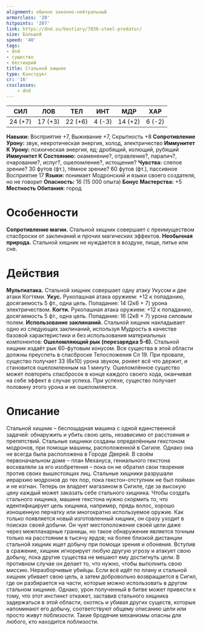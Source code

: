 ```yaml
---
alignment: обычно законно-нейтральный
armorclass: '20'
hitpoints: '207'
link: https://dnd.su/bestiary/7036-steel-predator/
size: Большой
speed: '40'
tags:
- dnd
- существо
- бестиарий
title: Стальной хищник
type: Конструкт
cr: '16'
cssclasses:
    - dnd
---
```



| СИЛ | ЛОВ | ТЕЛ | ИНТ | МДР | ХАР |
|---|---|---|---|---|---|
| 24 (+7) | 17 (+3) | 22 (+6) | 4 (-3) | 14 (+2) | 6 (-2) |
**Навыки:** Восприятие +7, Выживание +7, Скрытность +8
**Сопротивление Урону:** звук, некротическая энергия, холод, электричество
**Иммунитет К Урону:** психическая энергия, яд; дробящий, колющий, рубящий
**Иммунитет К Состоянию:** окаменение?, отравление?, паралич?, очарование?, испуг?, ошеломление?, истощение?
**Чувства:** слепое зрение? 30 футов (фт.), тёмное зрение? 60 футов (фт.), пассивное Восприятие 17
**Языки:** понимает Модронский и языки своего создателя, но не говорит
**Опасность:** 16 (15 000 опыта)
**Бонус Мастерства:** +5
**Местность Обитания:** город


# Особенности
**Сопротивление магии.** Стальной хищник совершает с преимуществом спасброски от заклинаний и прочих магических эффектов.
**Необычная природа.** Стальной хищник не нуждается в воздухе, пище, питье или сне.


# Действия
**Мультиатака.** Стальной хищник совершает одну атаку Укусом и две атаки Когтями.
**Укус.** Рукопашная атака оружием: +12 к попаданию, досягаемость 5 фт., одна цель. Попадание: 14 (2к6 + 7) урона электричеством.
**Когти.** Рукопашная атака оружием: +12 к попаданию, досягаемость 5 фт., одна цель. Попадание: 16 (2к8 + 7) урона силовым полем.
**Использование заклинаний.** Стальной хищник накладывает одно из следующих заклинаний, используя Мудрость в качестве базовой характеристики и без использования материальных компонентов:
**Ошеломляющий рык (перезарядка 5-6).** Стальной хищник издаёт рык 60-футовым конусом. Все существа в этой области должны преуспеть в спасброске Телосложения Сл 19. При провале, существо получает 33 (6к10) урона звуком, роняет всё что держит, и становится ошеломленным на 1 минуту. Ошеломлённое существо может повторять спасбросок в конце каждого своего хода, оканчивая на себе эффект в случае успеха. При успехе, существо получает половину этого урона и не ошеломляется.


# Описание
Стальной хищник – беспощадная машина с одной единственной задачей: обнаружить и убить свою цель, независимо от расстояния и препятствий. Стальные хищники созданы определённым гекстоном модронов, при помощи машины, расположенной в Сигиле. Однако она не всегда была расположена в Городе Дверей. В своём первоначальном доме – план Механуса, гениального гекстона восхваляли за его изобретения – пока он не обратил свои творения против своих вышестоящих лиц. Стальные хищники разрушали иерархию модронов до тех пор, пока гекстон-отступник не был пойман и не изгнан. Теперь он владеет магазином в Сигиле, где за высокую цену каждый может заказать себе стального хищника. Чтобы создать стального хищника, машине гекстона нужно скормить то, что идентифицирует цель хищника, например, прядь волос, хорошо изношенную перчатку или многократно используемое оружие. Как только появляется новый изготовленный хищник, он сразу уходит в поисках своей добычи. Он чует местоположение своей цели даже через межпланарные границы, но такое обнаружение является точным только на расстоянии в тысячу ярдов; на более близкой дистанции стальной хищник ищет добычу при помощи зрения и обоняния. Вступив в сражение, хищник игнорирует любую другую угрозу и атакует свою добычу, пока другие существа не мешают ему достигнуть цели. В противном случае он делает то, что нужно, чтобы выполнить свою миссию. Неразборчивые убийцы. Если всё идёт по плану и стальной хищник убивает свою цель, а затем добровольно возвращается в Сигил, где он разбирается на части, которые можно использовать в другом стальном хищнике. Однако, урон полученный в битве может привести к тому, что этот инстинкт откажет, заставив стального хищника задержаться в этой области, охотясь и убивая других существ, которые напоминают его добычу, соответствуют общему описанию цели или просто живут поблизости. Такие бродячие механизмы опасны для любого, кто находится поблизости.